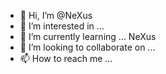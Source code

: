 - 👋 Hi, I’m @NeXus
- 👀 I’m interested in ...
- 🌱 I’m currently learning ...  NeXus
- 💞️ I’m looking to collaborate on ...
- 📫 How to reach me ...

<!---
 NeXus/ NeXus is a ✨ special ✨ repository because its `README.md` (this file) appears on your GitHub profile.
You can click the Preview link to take a look at your changes.
--->
